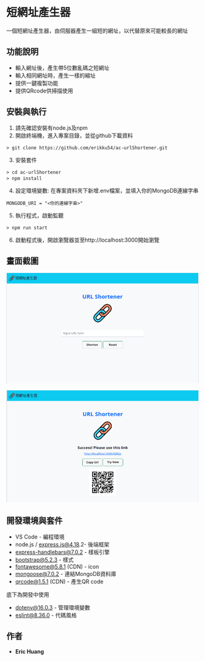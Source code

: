 # 短網址產生器

一個短網址產生器，由伺服器產生一組短的網址，以代替原來可能較長的網址

## 功能說明

* 輸入網址後，產生帶5位數亂碼之短網址
* 輸入相同網址時，產生一樣的縮址
* 提供一鍵複製功能
* 提供QRcode供掃描使用


## 安裝與執行

1. 請先確認安裝有node.js及npm
2. 開啟終端機，進入專案目錄，並從github下載資料

```
> git clone https://github.com/erikku54/ac-urlShortener.git
```

3. 安裝套件

```
> cd ac-urlShortener
> npm install
```

4. 設定環境變數: 在專案資料夾下新增.env檔案，並填入你的MongoDB連線字串
```
MONGODB_URI = "<你的連線字串>"

```

5. 執行程式，啟動監聽

```
> npm run start
```

6. 啟動程式後，開啟瀏覽器並至http://localhost:3000開始瀏覽


## 畫面截圖

![screenshot-1](./public/img/screenshot-1.png)

![screenshot-2](./public/img/screenshot-2.png)


## 開發環境與套件

* VS Code - 編程環境
* node.js / express.js@4.18.2- 後端框架
* express-handlebars@7.0.2 - 樣板引擎
* bootstrap@5.2.3 - 樣式
* fontawesome@5.8.1 (CDN) - icon
* mongoose@7.0.2 - 連結MongoDB資料庫
* qrcode@1.5.1 (CDN) - 產生QR code

底下為開發中使用
* dotenv@16.0.3 - 管理環境變數
* eslint@8.36.0 - 代碼風格

## 作者

* **Eric Huang** 